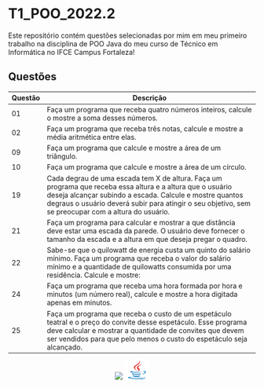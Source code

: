 # T1_POO_2022.2

Este repositório contém questões selecionadas por mim em meu primeiro trabalho na disciplina de POO Java do meu curso de Técnico em Informática no IFCE Campus Fortaleza!

## Questões

| Questão | Descrição |
|---|---|
|01| Faça um programa que receba quatro números inteiros, calcule o mostre a soma desses números. |
|02| Faça um programa que receba três notas, calcule e mostre a média aritmética entre elas. |  
|09| Faça um programa que calcule e mostre a área de um triângulo. |
|10| Faça um programa que calcule e mostre a área de um círculo. |
|19| Cada degrau de uma escada tem X de altura. Faça um programa que receba essa altura e a altura que o usuário deseja alcançar subindo a escada. Calcule e mostre quantos degraus o usuário deverá subir para atingir o seu objetivo, sem se preocupar com a altura do usuário. |
|21| Faça um programa para calcular e mostrar a que distância deve estar uma escada da parede. O usuário deve fornecer o tamanho da escada e a altura em que deseja pregar o quadro. |
|22| Sabe-se que o quilowatt de energia custa um quinto do salário mínimo. Faça um programa que receba o valor do salário mínimo e a quantidade de quilowatts consumida por uma residência. Calcule e mostre: |
|24| Faça um programa que receba uma hora formada por hora e minutos (um número real), calcule e mostre a hora digitada apenas em minutos. |
|25| Faça um programa que receba o custo de um espetáculo teatral e o preço do convite desse espetáculo. Esse programa deve calcular e mostrar a quantidade de convites que devem ser vendidos para que pelo menos o custo do espetáculo seja alcançado. |
<div align="center">
  <img src="https://img.shields.io/badge/Java-ED8B00?style=for-the-badge&logo=java&logoColor=white" /> 
  <img height="40" width="50" src="https://raw.githubusercontent.com/devicons/devicon/master/icons/java/java-original.svg">
</div>
